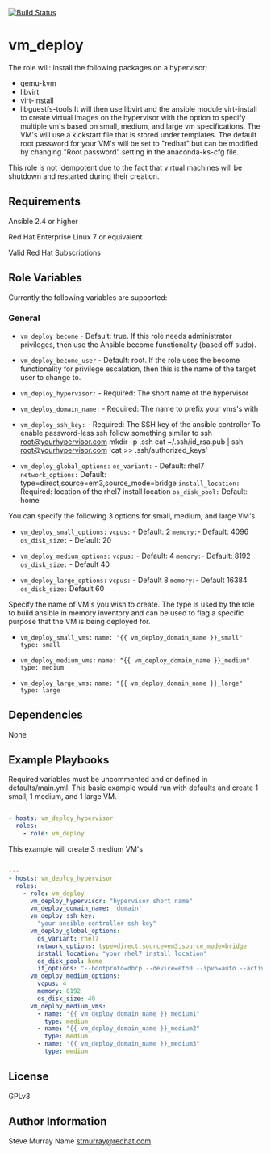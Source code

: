 [![Build Status](https://travis-ci.com/oasis-roles/vm_deploy.svg?branch=master)](https://travis-ci.com/oasis-roles/vm_deploy)

vm_deploy
===========

The role will:
Install the following packages on a hypervisor;
  - qemu-kvm
  - libvirt
  - virt-install
  - libguestfs-tools
It will then use libvirt and the ansible module virt-install to create
virtual images on the hypervisor with the option to specify multiple vm's
based on small, medium, and large vm specifications.
The VM's will use a kickstart file that is stored under templates.
The default root password for your VM's will be set to "redhat" but can be modified
by changing "Root password" setting in the anaconda-ks-cfg file.

This role is not idempotent due to the fact that virtual machines
will be shutdown and restarted during their creation.

Requirements
------------

Ansible 2.4 or higher

Red Hat Enterprise Linux 7 or equivalent

Valid Red Hat Subscriptions

Role Variables
--------------

Currently the following variables are supported:

### General

* `vm_deploy_become` - Default: true. If this role needs administrator
  privileges, then use the Ansible become functionality (based off sudo).

* `vm_deploy_become_user` - Default: root. If the role uses the become
  functionality for privilege escalation, then this is the name of the target
  user to change to.

* `vm_deploy_hypervisor:` - Required: The short name of the hypervisor

* `vm_deploy_domain_name:` - Required: The name to prefix your vms's with

* `vm_deploy_ssh_key:` - Required: The SSH key of the ansible controller
To enable password-less ssh follow something similar to
ssh root@yourhypervisor.com mkdir -p .ssh
cat ~/.ssh/id_rsa.pub | ssh root@yourhypervisor.com 'cat >> .ssh/authorized_keys'

* `vm_deploy_global_options:`
    `os_variant:` - Default: rhel7
    `network_options:` Default: type=direct,source=em3,source_mode=bridge
    `install_location:` Required: location of the rhel7 install location
    `os_disk_pool:` Default: home

You can specify the following 3 options for small, medium, and large VM's.

* `vm_deploy_small_options:`
   `vcpus:` - Default: 2
   `memory:`- Default: 4096
   `os_disk_size:` - Default: 20

* `vm_deploy_medium_options:`
  `vcpus:` - Default: 4
  `memory:`- Default: 8192
  `os_disk_size:` - Default 40

* `vm_deploy_large_options:`
  `vcpus:` - Default 8
  `memory:`- Default 16384
  `os_disk_size:` Default 60

Specify the name of VM's you wish to create.
The type is used by the role to build ansible in memory inventory and can be used
to flag a specific purpose that the VM is being deployed for.

* `vm_deploy_small_vms:`
  `name: "{{ vm_deploy_domain_name }}_small"`
  `type: small`

* `vm_deploy_medium_vms:`
  `name: "{{ vm_deploy_domain_name }}_medium"`
  `type: medium`

* `vm_deploy_large_vms:`
  `name: "{{ vm_deploy_domain_name }}_large"`
  `type: large`

Dependencies
------------

None

Example Playbooks
----------------
Required variables must be uncommented and or defined in defaults/main.yml.
This basic example would run with defaults and create 1 small, 1 medium, and 1 large VM.

```yaml

- hosts: vm_deploy_hypervisor
  roles:
    - role: vm_deploy
```

This example will create 3 medium VM's

```yaml

---
- hosts: vm_deploy_hypervisor
  roles:
    - role: vm_deploy
      vm_deploy_hypervisor: "hypervisor short name"
      vm_deploy_domain_name: 'domain'
      vm_deploy_ssh_key:
        "your ansible controller ssh key"
      vm_deploy_global_options:
        os_variant: rhel7
        network_options: type=direct,source=em3,source_mode=bridge
        install_location: "your rhel7 install location"
        os_disk_pool: home
        if_options: "--bootproto=dhcp --device=eth0 --ipv6=auto --activate"
      vm_deploy_medium_options:
        vcpus: 4
        memory: 8192
        os_disk_size: 40
      vm_deploy_medium_vms:
        - name: "{{ vm_deploy_domain_name }}_medium1"
          type: medium
        - name: "{{ vm_deploy_domain_name }}_medium2"
          type: medium
        - name: "{{ vm_deploy_domain_name }}_medium3"
          type: medium

```

License
-------

GPLv3

Author Information
------------------

Steve Murray Name <stmurray@redhat.com>
